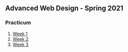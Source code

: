 ## Advanced Web Design - Spring 2021



### Practicum

1. [Week 1](practicum/week-1/index.html)
2. [Week 2](practicum/week-2/index.html)
3. [Week 3](practicum/week-3/index.html)


